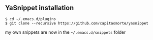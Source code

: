 ## YaSnippet installation
```
$ cd ~/.emacs.d/plugins
$ git clone --recursive https://github.com/capitaomorte/yasnippet
```

my own snippets are now in the `~/.emacs.d/snippets` folder
